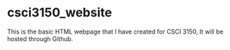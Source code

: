 # csci3150_website
This is the basic HTML webpage that I have created for CSCI 3150, It will be hosted through Github.
